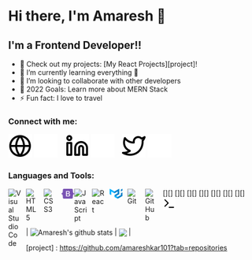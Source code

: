 # Hi there, I'm Amaresh 👋 

## I'm a Frontend Developer!!

- 🔭 Check out my projects: [My React Projects][project]!
- 🌱 I’m currently learning everything 🤣
- 👯 I’m looking to collaborate with other developers 
- 🥅 2022 Goals: Learn more about MERN Stack
- ⚡ Fun fact: I love to travel

### Connect with me:

[![website](./img/globe-light.svg)](#gh-light-mode-only)
[![website](./img/globe-dark.svg)](#gh-dark-mode-only)
&nbsp;&nbsp;
[![website](./img/linkedin-light.svg)](https://www.linkedin.com/in/theamareshkar-frontend-developer/#gh-light-mode-only)
[![website](./img/linkedin-dark.svg)](https://www.linkedin.com/in/theamareshkar-frontend-developer/#gh-dark-mode-only)
&nbsp;&nbsp;
[![website](./img/twitter-light.svg)](https://twitter.com/theamareshkar#gh-light-mode-only)
[![website](./img/twitter-dark.svg)](https://twitter.com/theamareshkar#gh-dark-mode-only)
&nbsp;&nbsp;


### Languages and Tools:

[<img align="left" alt="Visual Studio Code" width="26px" src="https://cdn.jsdelivr.net/gh/devicons/devicon/icons/vscode/vscode-original.svg" style="padding-right:10px;" />][]
[<img align="left" alt="HTML5" width="26px" src="https://cdn.jsdelivr.net/gh/devicons/devicon/icons/html5/html5-original.svg" style="padding-right:10px;" />][]
[<img align="left" alt="CSS3" width="26px" src="https://cdn.jsdelivr.net/gh/devicons/devicon/icons/css3/css3-original.svg" style="padding-right:10px;" />][]
[<img align="left" alt="Bootstrap" width="26px" src="./img/bootstrap-5-1.svg" />]()
[<img align="left" alt="JavaScript" width="26px" src="https://cdn.jsdelivr.net/gh/devicons/devicon/icons/javascript/javascript-original.svg" style="padding-right:10px;" />][]
[<img align="left" alt="React" width="26px" src="https://cdn.jsdelivr.net/gh/devicons/devicon/icons/react/react-original.svg" style="padding-right:10px;" />][]
[<img align="left" alt="Material UI" width="26px" src="./img/material-ui-1.svg" style="padding-right:10px;" />]()
[<img align="left" alt="Git" width="26px" src="https://cdn.jsdelivr.net/gh/devicons/devicon/icons/git/git-original.svg" style="padding-right:10px;" />][]
[<img align="left" alt="GitHub" width="26px" src="https://user-images.githubusercontent.com/3369400/139447912-e0f43f33-6d9f-45f8-be46-2df5bbc91289.png" style="padding-right:10px;" />][]
[<img align="left" alt="Terminal" width="26px" src="./img/terminal-light.svg" />]()

<br />
<br />

| <img align="center" src="https://github-readme-stats.vercel.app/api?username=amareshkar101&show_icons=true&include_all_commits=true&theme=buefy&hide_border=true" alt="Amaresh's github stats" /></a> | <img align="center" src="https://github-readme-stats.vercel.app/api/top-langs/?username=amareshkar101&layout=compact&theme=buefy&hide_border=true" /></a> |


[project] : https://github.com/amareshkar101?tab=repositories